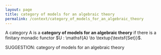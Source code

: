 ```yaml
---
layout: page
title: category of models for an algebraic theory
permalink: /context/category_of_models_for_an_algebraic_theory
---
```

 A category $\mathsf{A}$ is a **category of models for an algebraic theory** if there is a finitary monadic functor $U : \mathsf{A} \to \textup{\textsf{Set}}$.


SUGGESTION: category of models for an algebraic theory